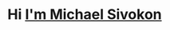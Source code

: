 <h1 align="center"> Hi <a href="https://daniilshat.ru/" target="_blank">  I'm Michael Sivokon </a> 

